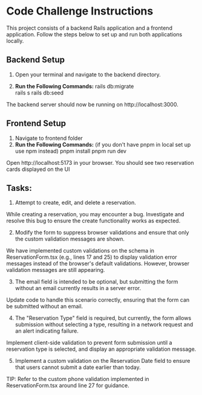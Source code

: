 # Code Challenge Instructions

This project consists of a backend Rails application and a frontend application. Follow the steps below to set up and run both applications locally.

## Backend Setup

1. Open your terminal and navigate to the backend directory.

2. **Run the Following Commands:**
   rails db:migrate  
   rails s
   rails db:seed

The backend server should now be running on http://localhost:3000.

## Frontend Setup

1. Navigate to frontend folder
2. **Run the Following Commands:**
   (if you don't have pnpm in local set up use npm instead)
   pnpm install
   pnpm run dev

Open http://localhost:5173 in your browser. You should see two reservation cards displayed on the UI

## Tasks:

1. Attempt to create, edit, and delete a reservation.

While creating a reservation, you may encounter a bug. Investigate and resolve this bug to ensure the create functionality works as expected.

2. Modify the form to suppress browser validations and ensure that only the custom validation messages are shown.

We have implemented custom validations on the schema in ReservationForm.tsx (e.g., lines 17 and 25) to display validation error messages instead of the browser's default validations. However, browser validation messages are still appearing.

3. The email field is intended to be optional, but submitting the form without an email currently results in a server error.

Update code to handle this scenario correctly, ensuring that the form can be submitted without an email.

4. The "Reservation Type" field is required, but currently, the form allows submission without selecting a type, resulting in a network request and an alert indicating failure.

Implement client-side validation to prevent form submission until a reservation type is selected, and display an appropriate validation message.

5. Implement a custom validation on the Reservation Date field to ensure that users cannot submit a date earlier than today.

TIP: Refer to the custom phone validation implemented in ReservationForm.tsx around line 27 for guidance.
